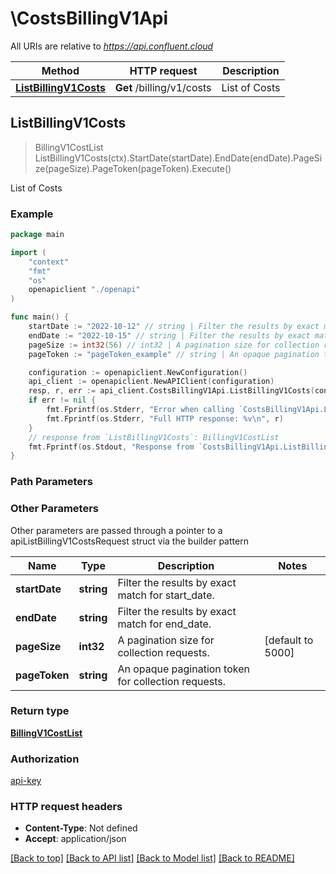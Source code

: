 # \CostsBillingV1Api

All URIs are relative to *https://api.confluent.cloud*

Method | HTTP request | Description
------------- | ------------- | -------------
[**ListBillingV1Costs**](CostsBillingV1Api.md#ListBillingV1Costs) | **Get** /billing/v1/costs | List of Costs



## ListBillingV1Costs

> BillingV1CostList ListBillingV1Costs(ctx).StartDate(startDate).EndDate(endDate).PageSize(pageSize).PageToken(pageToken).Execute()

List of Costs



### Example

```go
package main

import (
    "context"
    "fmt"
    "os"
    openapiclient "./openapi"
)

func main() {
    startDate := "2022-10-12" // string | Filter the results by exact match for start_date.
    endDate := "2022-10-15" // string | Filter the results by exact match for end_date.
    pageSize := int32(56) // int32 | A pagination size for collection requests. (optional) (default to 5000)
    pageToken := "pageToken_example" // string | An opaque pagination token for collection requests. (optional)

    configuration := openapiclient.NewConfiguration()
    api_client := openapiclient.NewAPIClient(configuration)
    resp, r, err := api_client.CostsBillingV1Api.ListBillingV1Costs(context.Background()).StartDate(startDate).EndDate(endDate).PageSize(pageSize).PageToken(pageToken).Execute()
    if err != nil {
        fmt.Fprintf(os.Stderr, "Error when calling `CostsBillingV1Api.ListBillingV1Costs``: %v\n", err)
        fmt.Fprintf(os.Stderr, "Full HTTP response: %v\n", r)
    }
    // response from `ListBillingV1Costs`: BillingV1CostList
    fmt.Fprintf(os.Stdout, "Response from `CostsBillingV1Api.ListBillingV1Costs`: %v\n", resp)
}
```

### Path Parameters



### Other Parameters

Other parameters are passed through a pointer to a apiListBillingV1CostsRequest struct via the builder pattern


Name | Type | Description  | Notes
------------- | ------------- | ------------- | -------------
 **startDate** | **string** | Filter the results by exact match for start_date. | 
 **endDate** | **string** | Filter the results by exact match for end_date. | 
 **pageSize** | **int32** | A pagination size for collection requests. | [default to 5000]
 **pageToken** | **string** | An opaque pagination token for collection requests. | 

### Return type

[**BillingV1CostList**](billing.v1.CostList.md)

### Authorization

[api-key](../README.md#api-key)

### HTTP request headers

- **Content-Type**: Not defined
- **Accept**: application/json

[[Back to top]](#) [[Back to API list]](../README.md#documentation-for-api-endpoints)
[[Back to Model list]](../README.md#documentation-for-models)
[[Back to README]](../README.md)

